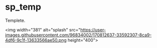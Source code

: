 # sp_temp

Templete.

<img width="381" alt="splash" src="https://user-images.githubusercontent.com/96834002/170812637-33592307-8ca9-4df6-9c1f-13633566ae50.png height="400">
